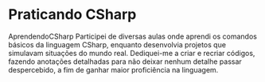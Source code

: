 # Praticando CSharp
AprendendoCSharp
Participei de diversas aulas onde aprendi os comandos básicos da linguagem CSharp, enquanto desenvolvia projetos que simulavam situações do mundo real. Dediquei-me a criar e recriar códigos, fazendo anotações detalhadas para não deixar nenhum detalhe passar despercebido, a fim de ganhar maior proficiência na linguagem.
